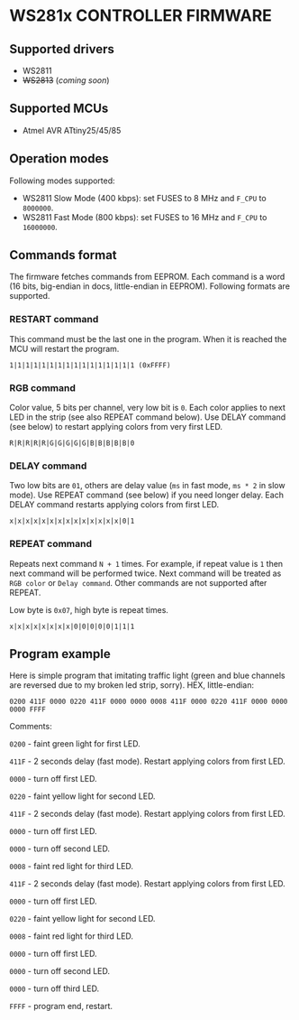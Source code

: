 # WS281x CONTROLLER FIRMWARE

## Supported drivers

* WS2811
* ~~WS2813~~ (*coming soon*)

## Supported MCUs

* Atmel AVR ATtiny25/45/85

## Operation modes

Following modes supported:

* WS2811 Slow Mode (400 kbps): set FUSES to 8 MHz and `F_CPU` to `8000000`.
* WS2811 Fast Mode (800 kbps): set FUSES to 16 MHz and `F_CPU` to `16000000`.

## Commands format

The firmware fetches commands from EEPROM. Each command is a word (16 bits, big-endian in docs, little-endian in EEPROM). Following formats are supported.

### RESTART command

This command must be the last one in the program. When it is reached the MCU will restart the program.

```
1|1|1|1|1|1|1|1|1|1|1|1|1|1|1|1 (0xFFFF)
```

### RGB command

Color value, 5 bits per channel, very low bit is `0`. Each color applies to next LED in the strip (see also REPEAT command below). Use DELAY command (see below) to restart applying colors from very first LED.

```
R|R|R|R|R|G|G|G|G|G|B|B|B|B|B|0
```

### DELAY command

Two low bits are `01`, others are delay value (`ms` in fast mode, `ms * 2` in slow mode). Use REPEAT command (see below) if you need longer delay. Each DELAY command restarts applying colors from first LED.

```
x|x|x|x|x|x|x|x|x|x|x|x|x|x|0|1
```

### REPEAT command

Repeats next command `N + 1` times. For example, if repeat value is `1` then next command will be performed twice. Next command will be treated as `RGB color` or `Delay command`. Other commands are not supported after REPEAT.

Low byte is `0x07`, high byte is repeat times.

```
x|x|x|x|x|x|x|x|0|0|0|0|0|1|1|1
```

## Program example

Here is simple program that imitating traffic light (green and blue channels are reversed due to my broken led strip, sorry). HEX, little-endian:

```
0200 411F 0000 0220 411F 0000 0000 0008 411F 0000 0220 411F 0000 0000 0000 FFFF
```

Comments:

`0200` - faint green light for first LED.

`411F` - 2 seconds delay (fast mode). Restart applying colors from first LED.

`0000` - turn off first LED.

`0220` - faint yellow light for second LED.

`411F` - 2 seconds delay (fast mode). Restart applying colors from first LED.

`0000` - turn off first LED.

`0000` - turn off second LED.

`0008` - faint red light for third LED.

`411F` - 2 seconds delay (fast mode). Restart applying colors from first LED.

`0000` - turn off first LED.

`0220` - faint yellow light for second LED.

`0008` - faint red light for third LED.

`0000` - turn off first LED.

`0000` - turn off second LED.

`0000` - turn off third LED.

`FFFF` - program end, restart.